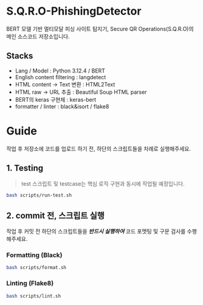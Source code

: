 # S.Q.R.O-PhishingDetector

BERT 모델 기반 멀티모달 피싱 사이트 탐지기, Secure QR Operations(S.Q.R.O)의 메인 소스코드 저장소입니다.

## Stacks

- Lang / Model : Python 3.12.4 / BERT
- English content filtering : langdetect
- HTML content -> Text 변환 : HTML2Text
- HTML raw -> URL 추출 : Beautiful Soup HTML parser
- BERT의 keras 구현체 : keras-bert
- formatter / linter : black&isort / flake8

# Guide

작업 후 저장소에 코드를 업로드 하기 전, 하단의 스크립트들을 차례로 실행해주세요.

## 1. Testing

> test 스크립트 및 testcase는 핵심 로직 구현과 동시에 작업될 예정입니다.

```bash
bash scripts/run-test.sh
```

## 2. commit 전, 스크립트 실행

작업 후 커밋 전 하단의 스크립트들을 **_반드시 실행하여_** 코드 포멧팅 및 구문 검사를 수행해주세요.

### Formatting (Black)

```bash
bash scripts/format.sh
```

### Linting (Flake8)

```bash
bash scripts/lint.sh
```

